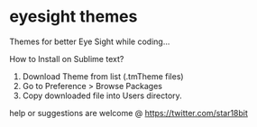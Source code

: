 eyesight themes
===============
Themes for better Eye Sight while coding...

How to Install on Sublime text?
1. Download Theme from list (.tmTheme files)
2. Go to Preference > Browse Packages 
3. Copy downloaded file into Users directory.

help or suggestions are welcome @ https://twitter.com/star18bit
